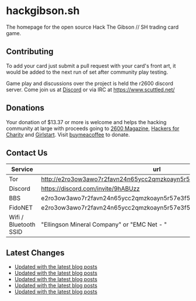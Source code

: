 # hackgibson.sh
The homepage for the open source Hack The Gibson // SH trading card game.


## Contributing

To add your card just submit a pull request with your card's front art, it would be added to the next run of set after community play testing.

Game play and discussions over the project is held the r2600 discord server. Come join us at [Discord](https://discord.com/invite/9hABUzz) or via IRC at https://www.scuttled.net/


## Donations

Your donation of $13.37 or more is welcome and helps the hacking community at large with proceeds going to [2600 Magazine](https://2600.com/), [Hackers for Charity](https://hackersforcharity.org) and [Girlstart](https://girlstart.org).  Visit [buymeacoffee](https://www.buymeacoffee.com/hackgibson.sh) to donate.


## Contact Us

Service | url
-|-
Tor | http://e2ro3ow3awo7r2favn24n65ycc2qmzkoayn5r57e3f56nvjwdcgg32ad.onion
Discord | https://discord.com/invite/9hABUzz
BBS | e2ro3ow3awo7r2favn24n65ycc2qmzkoayn5r57e3f56nvjwdcgg32ad.onion:23
FidoNET | e2ro3ow3awo7r2favn24n65ycc2qmzkoayn5r57e3f56nvjwdcgg32ad.onion:24554
Wifi / Bluetooth SSID | "Ellingson Mineral Company" or "EMC Net - <fidonet address>"

## Latest Changes
<!-- BLOG-POST-LIST:START -->
- [Updated with the latest blog posts](https://github.com/DFW2600/hackgibson.sh/commit/bc13c72ed5f7f3911e03ff8e4b9d00d39058f072)
- [Updated with the latest blog posts](https://github.com/DFW2600/hackgibson.sh/commit/3cb8b0a6415cf8c8626a3103952284cce08faebc)
- [Updated with the latest blog posts](https://github.com/DFW2600/hackgibson.sh/commit/8fdb41e721e4d54202e61976b30c48916228bfef)
- [Updated with the latest blog posts](https://github.com/DFW2600/hackgibson.sh/commit/fcdff5daf2984f3abfac9d7cbaa0b759a40bf150)
- [Updated with the latest blog posts](https://github.com/DFW2600/hackgibson.sh/commit/eac9c813d63a7e58d38c359a2eb1622b8833c976)
<!-- BLOG-POST-LIST:END -->
